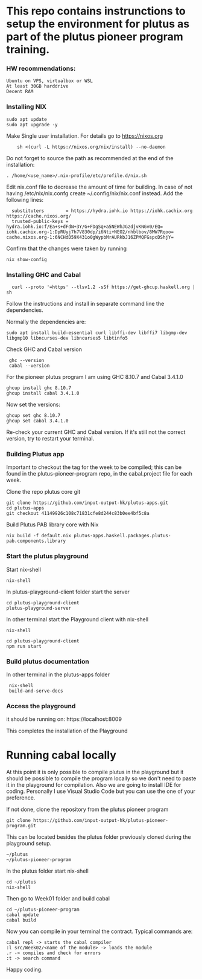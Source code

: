 # This repo contains instrunctions to setup the environment for plutus as part of the plutus pioneer program training.

### HW recommendations:

    Ubuntu on VPS, virtualbox or WSL
    At least 30GB harddrive
    Decent RAM

### Installing NIX

    sudo apt update
    sudo apt upgrade -y

Make Single user installation. For details go to https://nixos.org

        sh <(curl -L https://nixos.org/nix/install) --no-daemon
        
 Do not forget to source the path as recommended at the end of the installation: 
 
    . /home/<use_name>/.nix-profile/etc/profile.d/nix.sh
        
Edit nix.conf file to decrease the amount of time for building.
In case of not having /etc/nix/nix.confg create ~/.config/nix/nix.conf instead. Add the following lines:

      substituters        = https://hydra.iohk.io https://iohk.cachix.org https://cache.nixos.org/
      trusted-public-keys = hydra.iohk.io:f/Ea+s+dFdN+3Y/G+FDgSq+a5NEWhJGzdjvKNGv0/EQ= iohk.cachix.org-1:DpRUyj7h7V830dp/i6Nti+NEO2/nhblbov/8MW7Rqoo= cache.nixos.org-1:6NCHdD59X431o0gWypbMrAURkbJ16ZPMQFGspcDShjY=
      
Confirm that the changes were taken by running

    nix show-config
      
### Installing GHC and Cabal

      curl --proto '=https' --tlsv1.2 -sSf https://get-ghcup.haskell.org | sh
      
 Follow the instructions and install in separate command line the dependencies.
 
 Normally the dependencies are:
 
    sudo apt install build-essential curl libffi-dev libffi7 libgmp-dev libgmp10 libncurses-dev libncurses5 libtinfo5
 
 Check GHC and Cabal version
 
     ghc --version
     cabal --version

For the pioneer plutus program I am using  GHC 8.10.7 and Cabal 3.4.1.0

    ghcup install ghc 8.10.7
    ghcup install cabal 3.4.1.0

Now set the versions:

    ghcup set ghc 8.10.7
    ghcup set cabal 3.4.1.0
    
Re-check your current GHC and Cabal version. If it's still not the correct version, try to restart your terminal.

### Building Plutus app

Important to checkout the tag for the week to be compiled; this can be found in the plutus-pioneer-program repo, in the cabal.project file for each week.

Clone the repo plutus core git

    git clone https://github.com/input-output-hk/plutus-apps.git
    cd plutus-apps
    git checkout 41149926c108c71831cfe8d244c83b0ee4bf5c8a

Build Plutus PAB library core with Nix

    nix build -f default.nix plutus-apps.haskell.packages.plutus-pab.components.library

### Start the plutus playground

Start nix-shell

    nix-shell

In plutus-playground-client folder start the server

    cd plutus-playground-client
    plutus-playground-server

In other terminal start the Playground client with nix-shell

    nix-shell

    cd plutus-playground-client 
    npm run start
 
 ### Build plutus documentation
 
 In other terminal in the plutus-apps folder
 
     nix-shell
     build-and-serve-docs

### Access the playground

it should be running on: https://localhost:8009

This completes the installation of the Playground 

# Running cabal locally

At this point it is only possible to compile plutus in the playground but it should be possible to compile the program locally so we don't need to paste it in the playground for compilation. Also we are going to install IDE for coding. Personally I use Visual Studio Code but you can use the one of your preference. 

If not done, clone the repository from the plutus pioneer program

    git clone https://github.com/input-output-hk/plutus-pioneer-program.git
    
This can be located besides the plutus folder previously cloned during the playground setup. 

    ~/plutus
    ~/plutus-pioneer-program
    
In the plutus folder start nix-shell

    cd ~/plutus
    nix-shell
    
Then go to Week01 folder and build cabal

    cd ~/plutus-pioneer-program
    cabal update
    cabal build
    
 Now you can compile in your terminal the contract. Typical commands are:
 
    cabal repl -> starts the cabal compiler
    :l src/Week02/<name of the module> -> loads the module
    .r -> compiles and check for errors
    :t -> search command
 

Happy coding.





